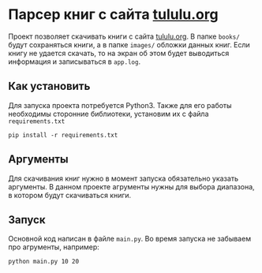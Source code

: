 # Парсер книг с сайта [tululu.org](https://tululu.org/)
Проект позволяет скачивать книги с сайта [tululu.org](https://tululu.org/). В папке `books/` будут сохраняться книги, а в папке `images/` обложки данных книг. Если книгу не удается скачать, то на экран об этом будет выводиться информация и записываться в `app.log`.

## Как установить
Для запуска проекта потребуется Python3. Также для его работы необходимы сторонние библиотеки, установим их с файла `requirements.txt`
```
pip install -r requirements.txt 
```
## Аргументы
Для скачивания книг нужно в момент запуска обязательно указать аргументы. В данном проекте агрументы нужны для выбора диапазона, в котором будут скачиваться книги.
## Запуск
Основной код написан в файле `main.py`. Во время запуска не забываем про агрументы, например:
```
python main.py 10 20
```
